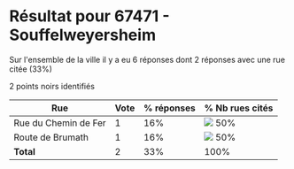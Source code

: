 # Résultat pour 67471 - Souffelweyersheim

Sur l'ensemble de la ville il y a eu 6 réponses dont 2 réponses avec une rue citée (33%)

2 points noirs identifiés

| Rue | Vote | % réponses | % Nb rues cités|
|-----|------|------------|----------------|
| Rue du Chemin de Fer | 1 | 16% | <img src="../../img/bar_50.gif" />&nbsp;50%|
| Route de Brumath | 1 | 16% | <img src="../../img/bar_50.gif" />&nbsp;50%|
| **Total** | 2 | 33% | 100%|
